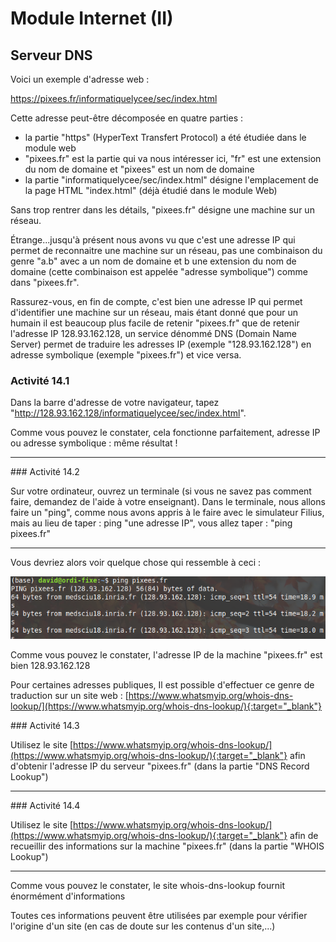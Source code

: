 # Module Internet (II)
## Serveur DNS

Voici un exemple d'adresse web :

https://pixees.fr/informatiquelycee/sec/index.html

Cette adresse peut-être décomposée en quatre parties :

- la partie "https" (HyperText Transfert Protocol) a été étudiée dans le module web
- "pixees.fr" est la partie qui va nous intéresser ici, "fr" est une extension du nom de domaine et "pixees" est un nom de domaine
- la partie "informatiquelycee/sec/index.html" désigne l'emplacement de la page HTML "index.html" (déjà étudié dans le module Web)

Sans trop rentrer dans les détails, "pixees.fr" désigne une machine sur un réseau.

Étrange...jusqu'à présent nous avons vu que c'est une adresse IP qui permet de reconnaitre une machine sur un réseau, pas une combinaison du genre "a.b" avec a un nom de domaine et b une extension du nom de domaine (cette combinaison est appelée "adresse symbolique") comme dans "pixees.fr".

Rassurez-vous, en fin de compte, c'est bien une adresse IP qui permet d'identifier une machine sur un réseau, mais étant donné que pour un humain il est beaucoup plus facile de retenir "pixees.fr" que de retenir l'adresse IP 128.93.162.128, un service dénommé DNS (Domain Name Server) permet de traduire les adresses IP (exemple "128.93.162.128") en adresse symbolique (exemple "pixees.fr") et vice versa.

### Activité 14.1

Dans la barre d'adresse de votre navigateur, tapez "http://128.93.162.128/informatiquelycee/sec/index.html".

Comme vous pouvez le constater, cela fonctionne parfaitement, adresse IP ou adresse symbolique : même résultat !
***

### Activité 14.2

Sur votre ordinateur, ouvrez un terminale (si vous ne savez pas comment faire, demandez de l'aide à votre enseignant). Dans le terminale, nous allons faire un "ping", comme nous avons appris à le faire avec le simulateur Filius, mais au lieu de taper : ping "une adresse IP", vous allez taper : "ping pixees.fr"
***

Vous devriez alors voir quelque chose qui ressemble à ceci :

![](img/dns_ping.png)

Comme vous pouvez le constater, l'adresse IP de la machine "pixees.fr" est bien 128.93.162.128

Pour certaines adresses publiques, Il est possible d'effectuer ce genre de traduction sur un site web : [https://www.whatsmyip.org/whois-dns-lookup/](https://www.whatsmyip.org/whois-dns-lookup/){:target="_blank"}

### Activité 14.3

Utilisez le site [https://www.whatsmyip.org/whois-dns-lookup/](https://www.whatsmyip.org/whois-dns-lookup/){:target="_blank"} afin d'obtenir l'adresse IP du serveur "pixees.fr" (dans la partie "DNS Record Lookup")
***

### Activité 14.4

Utilisez le site [https://www.whatsmyip.org/whois-dns-lookup/](https://www.whatsmyip.org/whois-dns-lookup/){:target="_blank"} afin de recueillir des informations sur la machine "pixees.fr" (dans la partie "WHOIS Lookup")
***

Comme vous pouvez le constater, le site whois-dns-lookup fournit énormément d'informations

Toutes ces informations peuvent être utilisées par exemple pour vérifier l'origine d'un site (en cas de doute sur les contenus d'un site,...)


